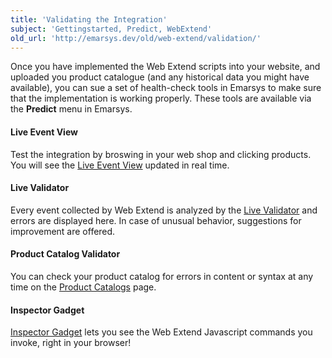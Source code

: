 ```yaml
---
title: 'Validating the Integration'
subject: 'Gettingstarted, Predict, WebExtend'
old_url: 'http://emarsys.dev/old/web-extend/validation/'
---
```


Once you have implemented the Web Extend scripts into your website, and uploaded you product catalogue (and any historical data you might have available), you can sue a set of health-check tools in Emarsys to make sure that the implementation is working properly. These tools are available via the **Predict** menu in Emarsys.

#### Live Event View

 Test the integration by broswing in your web shop and clicking products. You will see the [Live Event View](/Gettingstarted/live-event-view.md) updated in real time.

#### Live Validator

 Every event collected by Web Extend is analyzed by the [Live Validator](/Uncategorized/live-validator.md) and errors are displayed here. In case of unusual behavior, suggestions for improvement are offered.

#### Product Catalog Validator

 You can check your product catalog for errors in content or syntax at any time on the [Product Catalogs](/Predict/product-catalogs.md) page.

#### Inspector Gadget

[Inspector Gadget](/Gettingstarted/inspector-gadget.md) lets you see the Web Extend Javascript commands you invoke, right in your browser!